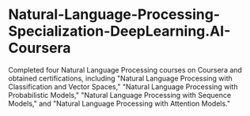 # Natural-Language-Processing-Specialization-DeepLearning.AI-Coursera
Completed four Natural Language Processing courses on Coursera and obtained certifications, including "Natural Language Processing with Classification and Vector Spaces," "Natural Language Processing with Probabilistic Models," "Natural Language Processing with Sequence Models," and "Natural Language Processing with Attention Models."
